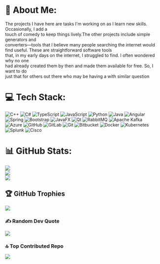 # 💫 About Me:
The projects I have here are tasks I'm working on as I learn new skills. Occasionally, I add a <br>touch of comedy to keep things lively.The other projects include simple generators and <br>converters—tools that I believe many people searching the internet would find useful. These are straightforward software tools <br>that, in my early days on the internet, I struggled to find. I often wondered why no one <br>had already created them by then and made them available for free. So, I want to do<br>just that for others out  there who may be having a with similar question


# 💻 Tech Stack:
![C++](https://img.shields.io/badge/c++-%2300599C.svg?style=flat-square&logo=c%2B%2B&logoColor=white) ![C#](https://img.shields.io/badge/c%23-%23239120.svg?style=flat-square&logo=csharp&logoColor=white) ![TypeScript](https://img.shields.io/badge/typescript-%23007ACC.svg?style=flat-square&logo=typescript&logoColor=white) ![JavaScript](https://img.shields.io/badge/javascript-%23323330.svg?style=flat-square&logo=javascript&logoColor=%23F7DF1E) ![Python](https://img.shields.io/badge/python-3670A0?style=flat-square&logo=python&logoColor=ffdd54) ![Java](https://img.shields.io/badge/java-%23ED8B00.svg?style=flat-square&logo=openjdk&logoColor=white) ![Angular](https://img.shields.io/badge/angular-%23DD0031.svg?style=flat-square&logo=angular&logoColor=white) ![Spring](https://img.shields.io/badge/spring-%236DB33F.svg?style=flat-square&logo=spring&logoColor=white) ![Bootstrap](https://img.shields.io/badge/bootstrap-%238511FA.svg?style=flat-square&logo=bootstrap&logoColor=white) ![JavaFX](https://img.shields.io/badge/javafx-%23FF0000.svg?style=flat-square&logo=javafx&logoColor=white) ![Qt](https://img.shields.io/badge/Qt-%23217346.svg?style=flat-square&logo=Qt&logoColor=white) ![RabbitMQ](https://img.shields.io/badge/rabbitmq-FF6600?style=flat-square&logo=rabbitmq&logoColor=white) ![Apache Kafka](https://img.shields.io/badge/Apache%20Kafka-000?style=flat-square&logo=apachekafka) ![Azure](https://img.shields.io/badge/azure-%230072C6.svg?style=flat-square&logo=microsoftazure&logoColor=white) ![GitHub](https://img.shields.io/badge/github-%23121011.svg?style=flat-square&logo=github&logoColor=white) ![GitLab](https://img.shields.io/badge/gitlab-%23181717.svg?style=flat-square&logo=gitlab&logoColor=white) ![Git](https://img.shields.io/badge/git-%23F05033.svg?style=flat-square&logo=git&logoColor=white) ![Bitbucket](https://img.shields.io/badge/bitbucket-%230047B3.svg?style=flat-square&logo=bitbucket&logoColor=white) ![Docker](https://img.shields.io/badge/docker-%230db7ed.svg?style=flat-square&logo=docker&logoColor=white) ![Kubernetes](https://img.shields.io/badge/kubernetes-%23326ce5.svg?style=flat-square&logo=kubernetes&logoColor=white) ![Splunk](https://img.shields.io/badge/splunk-%23000000.svg?style=flat-square&logo=splunk&logoColor=white) ![Cisco](https://img.shields.io/badge/cisco-%23049fd9.svg?style=flat-square&logo=cisco&logoColor=black)
# 📊 GitHub Stats:
![](https://github-readme-stats.vercel.app/api?username=sekacorn&theme=shadow_blue&hide_border=false&include_all_commits=false&count_private=false)<br/>
![](https://github-readme-streak-stats.herokuapp.com/?user=sekacorn&theme=shadow_blue&hide_border=false)<br/>
![](https://github-readme-stats.vercel.app/api/top-langs/?username=sekacorn&theme=shadow_blue&hide_border=false&include_all_commits=false&count_private=false&layout=compact)

## 🏆 GitHub Trophies
![](https://github-profile-trophy.vercel.app/?username=sekacorn&theme=default_repocard&no-frame=true&no-bg=false&margin-w=4)

### ✍️ Random Dev Quote
![](https://quotes-github-readme.vercel.app/api?type=horizontal&theme=radical)

### 🔝 Top Contributed Repo
![](https://github-contributor-stats.vercel.app/api?username=sekacorn&limit=5&theme=tokyonight&combine_all_yearly_contributions=true)

<!-- Proudly created with GPRM ( https://gprm.itsvg.in ) -->
